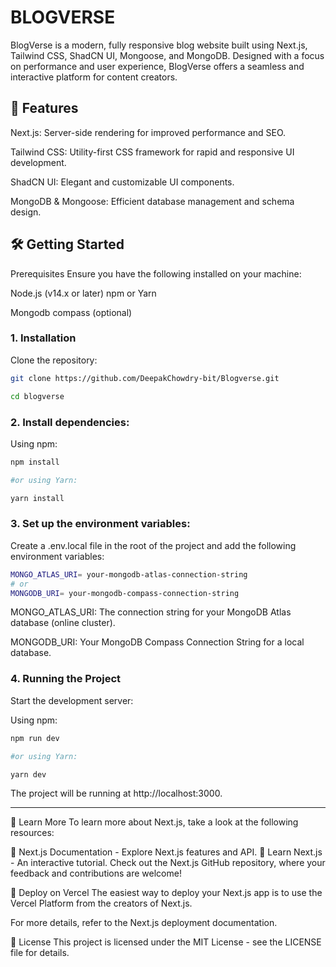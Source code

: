 <h1>BLOGVERSE</h1>

<p>BlogVerse is a modern, fully responsive blog website built using Next.js, Tailwind CSS, ShadCN UI, Mongoose, and MongoDB. Designed with a focus on performance and user experience, BlogVerse offers a seamless and interactive platform for content creators.<p>

<h2>🚀 Features</h2>

Next.js: Server-side rendering for improved performance and SEO.

Tailwind CSS: Utility-first CSS framework for rapid and responsive UI development.

ShadCN UI: Elegant and customizable UI components.

MongoDB & Mongoose: Efficient database management and schema design.


<h2>🛠️ Getting Started</h2>
Prerequisites
Ensure you have the following installed on your machine:


Node.js (v14.x or later)
npm or Yarn

Mongodb compass (optional)

<h3>1. Installation</h3>
Clone the repository:

```bash
git clone https://github.com/DeepakChowdry-bit/Blogverse.git

cd blogverse
```

<h3>2. Install dependencies:</h3>

Using npm:

```bash
npm install

#or using Yarn:

yarn install
```

<h3>3. Set up the environment variables:</h3>

Create a .env.local file in the root of the project and add the following environment variables:

```bash
MONGO_ATLAS_URI= your-mongodb-atlas-connection-string
# or
MONGODB_URI= your-mongodb-compass-connection-string
```

MONGO_ATLAS_URI: The connection string for your MongoDB Atlas database (online cluster).

MONGODB_URI: Your MongoDB Compass Connection String for a local database.


<h3>4. Running the Project</h3>
Start the development server:

Using npm:

```bash
npm run dev

#or using Yarn:

yarn dev
```


The project will be running at http://localhost:3000.
<br />
<hr />

📝 Learn More
To learn more about Next.js, take a look at the following resources:

📖 Next.js Documentation - Explore Next.js features and API.
📝 Learn Next.js - An interactive tutorial.
Check out the Next.js GitHub repository, where your feedback and contributions are welcome!

🚀 Deploy on Vercel
The easiest way to deploy your Next.js app is to use the Vercel Platform from the creators of Next.js.

For more details, refer to the Next.js deployment documentation.

📄 License
This project is licensed under the MIT License - see the LICENSE file for details.